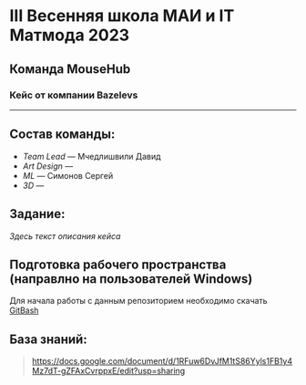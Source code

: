 # III Весенняя школа МАИ и IT Матмода 2023
## Команда MouseHub
### Кейс от компании Bazelevs
---
## Состав команды:

- *Team Lead* — Мчедлишвили Давид
- *Art Design* — 
- *ML* — Симонов Сергей
- *3D* — 

## Задание:

*Здесь текст описания кейса*


## Подготовка рабочего пространства (направлно на пользователей Windows)

Для начала работы с данным репозиторием необходимо скачать [GitBash](https://gitforwindows.org/)

## База знаний:

> https://docs.google.com/document/d/1RFuw6DvJfM1tS86Yyls1FB1y4Mz7dT-gZFAxCvrppxE/edit?usp=sharing
